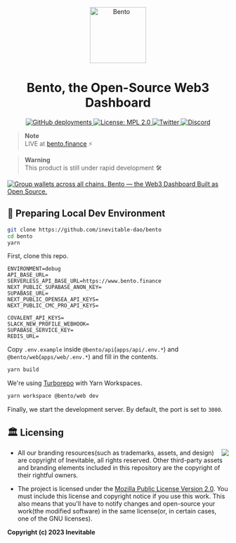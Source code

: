 <p align="center">
  <a href="https://bento.finance">
    <img alt="Bento" src="https://raw.githubusercontent.com/inevitable-dao/bento/develop/apps/web/public/android-chrome-512x512.png" height="128" />
  </a>
  <h1 align="center">
    Bento, the Open-Source Web3 Dashboard
  </h1>
</p>

<p align="center">
  <a href="https://bento.finance">
    <img alt="GitHub deployments" src="https://img.shields.io/github/deployments/inevitable-dao/bento/production?color=%23000000&label=deploy&logo=Vercel&logoColor=white&style=for-the-badge&labelColor=000" />
  </a>
  <a href="https://opensource.org/licenses/MPL-2.0">
    <img alt="License: MPL 2.0" src="https://img.shields.io/badge/License-MPL_2.0-brightgreen.svg?style=for-the-badge&labelColor=000" />
  </a>
  <a href="https://twitter.com/bentoinevitable">
    <img alt="Twitter" src="https://img.shields.io/badge/Follow%20on%20Twitter-1DA1F2.svg?style=for-the-badge&logo=twitter&labelColor=000000&logoWidth=20&logoColor=white" />
  </a>
  <a href="https://discord.gg/zXmRRBxYqD">
    <img alt="Discord" src="https://img.shields.io/discord/1025289479059157012?style=for-the-badge&label=&labelColor=000&logo=discord&logoColor=fff&color=7289da" />
  </a>
</p>

> **Note**<br/>
> LIVE at [bento.finance](https://bento.finance) ⚡️

> **Warning**<br/>
> This product is still under rapid development 🛠

[![Group wallets across all chains. Bento — the Web3 Dashboard Built as Open Source.](https://github.com/inevitable-dao/bento/blob/develop/apps/web/public/assets/og-image.jpg?raw=true)](https://bento.finance)

## 🚀 Preparing Local Dev Environment

```bash
git clone https://github.com/inevitable-dao/bento
cd bento
yarn
```

First, clone this repo.

```env
ENVIRONMENT=debug
API_BASE_URL=
SERVERLESS_API_BASE_URL=https://www.bento.finance
NEXT_PUBLIC_SUPABASE_ANON_KEY=
SUPABASE_URL=
NEXT_PUBLIC_OPENSEA_API_KEYS=
NEXT_PUBLIC_CMC_PRO_API_KEYS=

COVALENT_API_KEYS=
SLACK_NEW_PROFILE_WEBHOOK=
SUPABASE_SERVICE_KEY=
REDIS_URL=
```

Copy `.env.example` inside `@bento/api`(`apps/api/.env.*`) and `@bento/web`(`apps/web/.env.*`) and fill in the contents.

```bash
yarn build
```

We're using [Turborepo](https://turbo.build/repo) with Yarn Workspaces.

```bash
yarn workspace @bento/web dev
```

Finally, we start the development server. By default, the port is set to `3000`.

## 🏛️ Licensing

<img align="right" src="http://opensource.org/trademarks/opensource/OSI-Approved-License-100x137.png">

- All our branding resources(such as trademarks, assets, and design) are copyright of Inevitable, all rights reserved. Other third-party assets and branding elements included in this repository are the copyright of their rightful owners.

- The project is licensed under the [Mozilla Public License Version 2.0](https://opensource.org/licenses/MPL-2.0). You must include this license and copyright notice if you use this work. This also means that you'll have to notify changes and open-source your work(the modified software) in the same license(or, in certain cases, one of the GNU licenses).

**Copyright (c) 2023 Inevitable**
